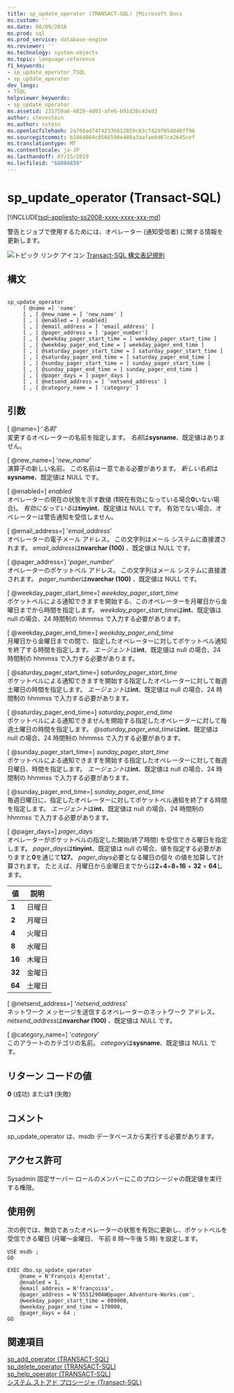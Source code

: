 ```yaml
---
title: sp_update_operator (TRANSACT-SQL) |Microsoft Docs
ms.custom: ''
ms.date: 08/09/2016
ms.prod: sql
ms.prod_service: database-engine
ms.reviewer: ''
ms.technology: system-objects
ms.topic: language-reference
f1_keywords:
- sp_update_operator_TSQL
- sp_update_operator
dev_langs:
- TSQL
helpviewer_keywords:
- sp_update_operator
ms.assetid: 231750a6-4828-4d03-afe6-b91d38c42ed3
author: stevestein
ms.author: sstein
ms.openlocfilehash: 2a766ad74f42336612859c63cf42df654846ff96
ms.sourcegitcommit: b2464064c0566590e486a3aafae6d67ce2645cef
ms.translationtype: MT
ms.contentlocale: ja-JP
ms.lasthandoff: 07/15/2019
ms.locfileid: "68084839"
---
```

# <a name="sp_update_operator-transact-sql"></a>sp_update_operator (Transact-SQL)
[!INCLUDE[tsql-appliesto-ss2008-xxxx-xxxx-xxx-md](../../includes/tsql-appliesto-ss2008-xxxx-xxxx-xxx-md.md)]

  警告とジョブで使用するためには、オペレーター (通知受信者) に関する情報を更新します。  
  
   ![トピック リンク アイコン](../../database-engine/configure-windows/media/topic-link.gif "トピック リンク アイコン") [Transact-SQL 構文表記規則](../../t-sql/language-elements/transact-sql-syntax-conventions-transact-sql.md)  
  
## <a name="syntax"></a>構文  
  
```  
  
sp_update_operator   
     [ @name =] 'name'   
     [ , [ @new_name = ] 'new_name' ]   
     [ , [ @enabled = ] enabled]   
     [ , [ @email_address = ] 'email_address' ]  
     [ , [ @pager_address = ] 'pager_number']   
     [ , [ @weekday_pager_start_time = ] weekday_pager_start_time ]  
     [ , [ @weekday_pager_end_time = ] weekday_pager_end_time ]   
     [ , [ @saturday_pager_start_time = ] saturday_pager_start_time ]  
     [ , [ @saturday_pager_end_time = ] saturday_pager_end_time ]   
     [ , [ @sunday_pager_start_time = ] sunday_pager_start_time ]  
     [ , [ @sunday_pager_end_time = ] sunday_pager_end_time ]   
     [ , [ @pager_days = ] pager_days ]   
     [ , [ @netsend_address = ] 'netsend_address' ]   
     [ , [ @category_name = ] 'category' ]  
```  
  
## <a name="arguments"></a>引数  
 [ @name=] '*名前*'  
 変更するオペレーターの名前を指定します。 *名前*は**sysname**、既定値はありません。  
  
 [ @new_name=] '*new_name*'  
 演算子の新しい名前。 この名前は一意である必要があります。 *新しい名前*は**sysname**、既定値は NULL です。  
  
 [ @enabled=] *enabled*  
 オペレーターの現在の状態を示す数値 (**1**現在有効になっている場合**0**いない場合)。 *有効になっている*は**tinyint**、既定値は NULL です。 有効でない場合、オペレーターは警告通知を受信しません。  
  
 [ @email_address=] '*email_address*'  
 オペレーターの電子メール アドレス。 この文字列はメール システムに直接渡されます。 *email_address*は**nvarchar (100)** 、既定値は NULL です。  
  
 [ @pager_address=] '*pager_number*'  
 オペレーターのポケットベル アドレス。 この文字列はメール システムに直接渡されます。 *pager_number*は**nvarchar (100)** 、既定値は NULL です。  
  
 [ @weekday_pager_start_time=] *weekday_pager_start_time*  
 ポケットベルによる通知できますを開始する、このオペレーターを月曜日から金曜日までから時間を指定します。 *weekday_pager_start_time*は**int**、既定値は null の場合、24 時間制の hhmmss で入力する必要があります。  
  
 [ @weekday_pager_end_time=] *weekday_pager_end_time*  
 月曜日から金曜日までの間で、指定したオペレーターに対してポケットベル通知を終了する時間を指定します。 *エージェント*は**int**、既定値は null の場合、24 時間制の hhmmss で入力する必要があります。  
  
 [ @saturday_pager_start_time=] *saturday_pager_start_time*  
 ポケットベルによる通知できますを開始する指定したオペレーターに対して毎週土曜日の時間を指定します。 *エージェント*は**int**、既定値は null の場合、24 時間制の hhmmss で入力する必要があります。  
  
 [ @saturday_pager_end_time=] *saturday_pager_end_time*  
 ポケットベルによる通知できませんを開始する指定したオペレーターに対して毎週土曜日の時間を指定します。 *@saturday_pager_end_time*は**int**、既定値は null の場合、24 時間制の hhmmss で入力する必要があります。  
  
 [ @sunday_pager_start_time=] *sunday_pager_start_time*  
 ポケットベルによる通知できますを開始する指定したオペレーターに対して毎週日曜日、時間を指定します。 *エージェント*は**int**、既定値は null の場合、24 時間制の hhmmss で入力する必要があります。  
  
 [ @sunday_pager_end_time=] *sunday_pager_end_time*  
 毎週日曜日に、指定したオペレーターに対してポケットベル通知を終了する時間を指定します。 *エージェント*は**int**、既定値は null の場合、24 時間制の hhmmss で入力する必要があります。  
  
 [ @pager_days=] *pager_days*  
 オペレーターがポケットベルの指定した開始/終了時間) を受信できる曜日を指定します。 *pager_days*は**tinyint**、既定値は null の場合、値を指定する必要がありますと**0**を通じて**127**。 *pager_days*必要となる曜日の個々 の値を加算して計算されます。 たとえば、月曜日から金曜日までからは**2**+**4**+**8**+**16** + **32** = **64**します。  
  
|値|説明|  
|-----------|-----------------|  
|**1**|日曜日|  
|**2**|月曜日|  
|**4**|火曜日|  
|**8**|水曜日|  
|**16**|木曜日|  
|**32**|金曜日|  
|**64**|土曜日|  
  
 [ @netsend_address=] '*netsend_address*'  
 ネットワーク メッセージを送信するオペレーターのネットワーク アドレス。 *netsend_address*は**nvarchar (100)** 、既定値は NULL です。  
  
 [ @category_name=] '*category*'  
 このアラートのカテゴリの名前。 *category*は**sysname**、既定値は NULL です。  
  
## <a name="return-code-values"></a>リターン コードの値  
 **0** (成功) または**1** (失敗)  
  
## <a name="remarks"></a>コメント  
 sp_update_operator は、msdb データベースから実行する必要があります。  
  
## <a name="permissions"></a>アクセス許可  
 Sysadmin 固定サーバー ロールのメンバーにこのプロシージャの既定値を実行する権限。  
  
## <a name="examples"></a>使用例  
 次の例では、無効であったオペレーターの状態を有効に更新し、ポケットベルを受信できる曜日 (月曜～金曜日、 午前 8 時～午後 5 時) を設定します。  
  
```  
USE msdb ;  
GO  
  
EXEC dbo.sp_update_operator   
    @name = N'François Ajenstat',  
    @enabled = 1,  
    @email_address = N'françoisa',  
    @pager_address = N'5551290AW@pager.Adventure-Works.com',  
    @weekday_pager_start_time = 080000,  
    @weekday_pager_end_time = 170000,  
    @pager_days = 64 ;  
GO  
```  
  
## <a name="see-also"></a>関連項目  
 [sp_add_operator &#40;TRANSACT-SQL&#41;](../../relational-databases/system-stored-procedures/sp-add-operator-transact-sql.md)   
 [sp_delete_operator &#40;TRANSACT-SQL&#41;](../../relational-databases/system-stored-procedures/sp-delete-operator-transact-sql.md)   
 [sp_help_operator &#40;TRANSACT-SQL&#41;](../../relational-databases/system-stored-procedures/sp-help-operator-transact-sql.md)   
 [システム ストアド プロシージャ &#40;Transact-SQL&#41;](../../relational-databases/system-stored-procedures/system-stored-procedures-transact-sql.md)  
  
  
